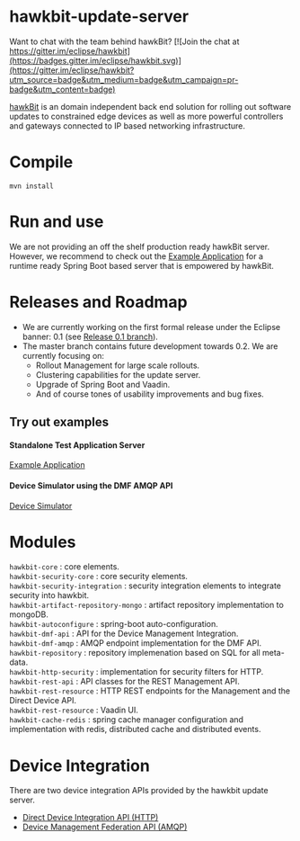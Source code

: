 # hawkbit-update-server

Want to chat with the team behind hawkBit? [![Join the chat at https://gitter.im/eclipse/hawkbit](https://badges.gitter.im/eclipse/hawkbit.svg)](https://gitter.im/eclipse/hawkbit?utm_source=badge&utm_medium=badge&utm_campaign=pr-badge&utm_content=badge)

[hawkBit](https://projects.eclipse.org/projects/iot.hawkbit) is an domain independent back end solution for rolling out software updates to constrained edge devices as well as more powerful controllers and gateways connected to IP based networking infrastructure.


# Compile
```
mvn install
```

# Run and use

We are not providing an off the shelf production ready hawkBit server. However, we recommend to check out the [Example Application](examples/hawkbit-example-app) for a runtime ready Spring Boot based server that is empowered by hawkBit.

# Releases and Roadmap

* We are currently working on the first formal release under the Eclipse banner: 0.1 (see [Release 0.1 branch](https://github.com/eclipse/hawkbit/tree/release-train-0.1)).
* The master branch contains future development towards 0.2. We are currently focusing on:
  * Rollout Management for large scale rollouts.
  * Clustering capabilities for the update server.
  * Upgrade of Spring Boot and Vaadin.
  * And of course tones of usability improvements and bug fixes.


## Try out examples
#### Standalone Test Application Server
[Example Application](examples/hawkbit-example-app)
#### Device Simulator using the DMF AMQP API
[Device Simulator](examples/hawkbit-device-simulator)

# Modules
`hawkbit-core` : core elements.  
`hawkbit-security-core` : core security elements.  
`hawkbit-security-integration` : security integration elements to integrate security into hawkbit.  
`hawkbit-artifact-repository-mongo` : artifact repository implementation to mongoDB.    
`hawkbit-autoconfigure` : spring-boot auto-configuration.  
`hawkbit-dmf-api` : API for the Device Management Integration.  
`hawkbit-dmf-amqp` : AMQP endpoint implementation for the DMF API.  
`hawkbit-repository` : repository implemenation based on SQL for all meta-data.    
`hawkbit-http-security` : implementation for security filters for HTTP.    
`hawkbit-rest-api` : API classes for the REST Management API.  
`hawkbit-rest-resource` : HTTP REST endpoints for the Management and the Direct Device API.  
`hawkbit-rest-resource` : Vaadin UI.  
`hawkbit-cache-redis` : spring cache manager configuration and implementation with redis, distributed cache and distributed events.


# Device Integration
There are two device integration APIs provided by the hawkbit update server.
* [Direct Device Integration API (HTTP)](DDIA.md)
* [Device Management Federation API (AMQP)](DMFA.md)
